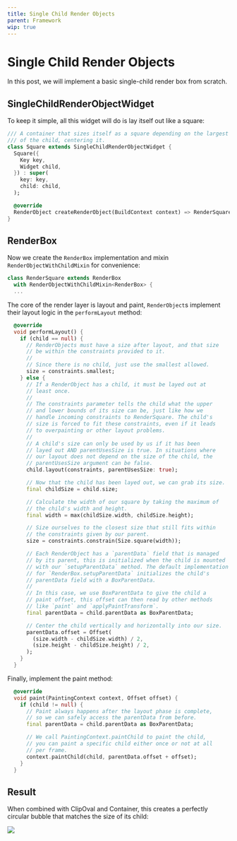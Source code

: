 ```yaml
---
title: Single Child Render Objects
parent: Framework
wip: true
---
```


# Single Child Render Objects

In this post, we will implement a basic single-child render box from scratch.

## SingleChildRenderObjectWidget

To keep it simple, all this widget will do is lay itself out like a square:

```dart
/// A container that sizes itself as a square depending on the largest dimension
/// of the child, centering it.
class Square extends SingleChildRenderObjectWidget {
  Square({
    Key key,
    Widget child,
  }) : super(
    key: key,
    child: child,
  );

  @override
  RenderObject createRenderObject(BuildContext context) => RenderSquare();
}
```

## RenderBox

Now we create the `RenderBox` implementation and mixin `RenderObjectWithChildMixin` for convenience:

```dart
class RenderSquare extends RenderBox
  with RenderObjectWithChildMixin<RenderBox> {
  ...
```

The core of the render layer is layout and paint, `RenderObject`s implement their layout logic in the `performLayout`
method:

```dart
  @override
  void performLayout() {
    if (child == null) {
      // RenderObjects must have a size after layout, and that size
      // be within the constraints provided to it.
      //
      // Since there is no child, just use the smallest allowed.
      size = constraints.smallest;
    } else {
      // If a RenderObject has a child, it must be layed out at
      // least once.
      //
      // The constraints parameter tells the child what the upper
      // and lower bounds of its size can be, just like how we
      // handle incoming constraints to RenderSquare. The child's
      // size is forced to fit these constraints, even if it leads
      // to overpainting or other layout problems.
      //
      // A child's size can only be used by us if it has been
      // layed out AND parentUsesSize is true. In situations where
      // our layout does not depend on the size of the child, the
      // parentUsesSize argument can be false.
      child.layout(constraints, parentUsesSize: true);

      // Now that the child has been layed out, we can grab its size.
      final childSize = child.size;

      // Calculate the width of our square by taking the maximum of
      // the child's width and height.
      final width = max(childSize.width, childSize.height);

      // Size ourselves to the closest size that still fits within
      // the constraints given by our parent.
      size = constraints.constrain(Size.square(width));

      // Each RenderObject has a `parentData` field that is managed
      // by its parent, this is initialized when the child is mounted
      // with our `setupParentData` method. The default implementation
      // for `RenderBox.setupParentData` initializes the child's
      // parentData field with a BoxParentData.
      //
      // In this case, we use BoxParentData to give the child a
      // paint offset, this offset can then read by other methods
      // like `paint` and `applyPaintTransform`.
      final parentData = child.parentData as BoxParentData;

      // Center the child vertically and horizontally into our size.
      parentData.offset = Offset(
        (size.width - childSize.width) / 2,
        (size.height - childSize.height) / 2,
      );
    }
  }
```

Finally, implement the paint method:

```dart
  @override
  void paint(PaintingContext context, Offset offset) {
    if (child != null) {
      // Paint always happens after the layout phase is complete,
      // so we can safely access the parentData from before.
      final parentData = child.parentData as BoxParentData;

      // We call PaintingContext.paintChild to paint the child,
      // you can paint a specific child either once or not at all
      // per frame.
      context.paintChild(child, parentData.offset + offset);
    }
  }
```

## Result

When combined with ClipOval and Container, this creates a perfectly circular bubble that matches the size of its
child:

![](https://i.tst.sh/DgBDX.gif)